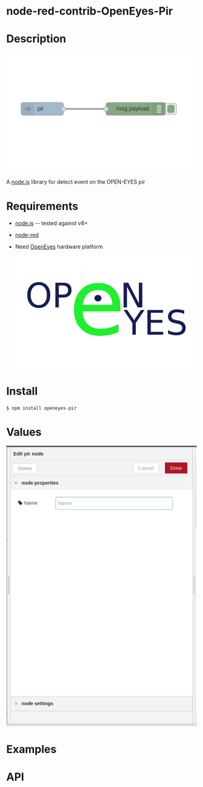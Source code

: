 # node-red-contrib-OpenEyes-Pir

Description
===========

![OpenEyes-Pir-flow](https://github.com/nemax68/node-red-contrib-OpenEyes-Pir/blob/master/images/flow.png)

A [node.js](http://nodejs.org/) library for detect event on the OPEN-EYES pir

Requirements
============

* [node.js](http://nodejs.org/) -- tested against v8+

* [node-red](http://nodered.org/)

* Need [OpenEyes](http://open-eyes.it) hardware platform

  ![OpenEyes-image](https://github.com/nemax68/node-red-contrib-OpenEyes-Pir/blob/master/images/open-eyes.png)

Install
=======

```shell
$ npm install openeyes-pir
```
Values
========

![Values](https://github.com/nemax68/node-red-contrib-OpenEyes-Pir/blob/master/images/value.png)

Examples
========

API
===
